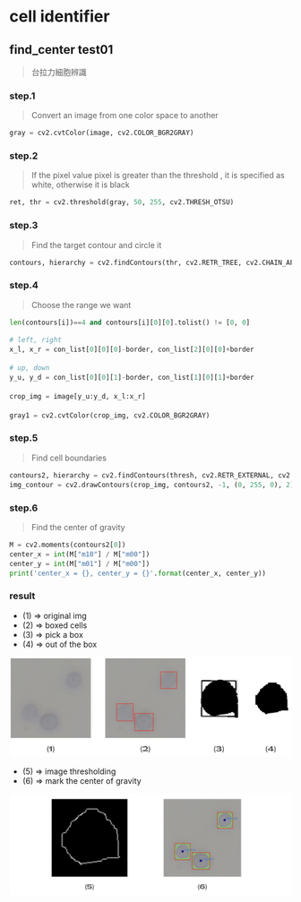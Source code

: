# cell identifier

## find_center test01

> 台拉力細胞辨識

### step.1

> Convert an image from one color space to another

```python
gray = cv2.cvtColor(image, cv2.COLOR_BGR2GRAY)
```

### step.2

> If the pixel value pixel is greater than the threshold , it is specified as white, otherwise it is black

```python
ret, thr = cv2.threshold(gray, 50, 255, cv2.THRESH_OTSU)
```

### step.3

> Find the target contour and circle it

```python
contours, hierarchy = cv2.findContours(thr, cv2.RETR_TREE, cv2.CHAIN_APPROX_SIMPLE)
```

### step.4 

> Choose the range we want

```python
len(contours[i])==4 and contours[i][0][0].tolist() != [0, 0]
```

```python
# left, right
x_l, x_r = con_list[0][0][0]-border, con_list[2][0][0]+border 

# up, down
y_u, y_d = con_list[0][0][1]-border, con_list[1][0][1]+border

crop_img = image[y_u:y_d, x_l:x_r]

gray1 = cv2.cvtColor(crop_img, cv2.COLOR_BGR2GRAY)
```

### step.5

> Find cell boundaries

```python
contours2, hierarchy = cv2.findContours(thresh, cv2.RETR_EXTERNAL, cv2.CHAIN_APPROX_NONE)
img_contour = cv2.drawContours(crop_img, contours2, -1, (0, 255, 0), 2)
```

### step.6 

> Find the center of gravity

```python
M = cv2.moments(contours2[0])
center_x = int(M["m10"] / M["m00"])
center_y = int(M["m01"] / M["m00"])
print('center_x = {}, center_y = {}'.format(center_x, center_y))
```

### result
* (1) => original img
* (2) => boxed cells
* (3) => pick a box
* (4) => out of the box

![](img/test01/1.png)

* (5) => image thresholding
* (6) => mark the center of gravity

![](img/test01/2.png)
